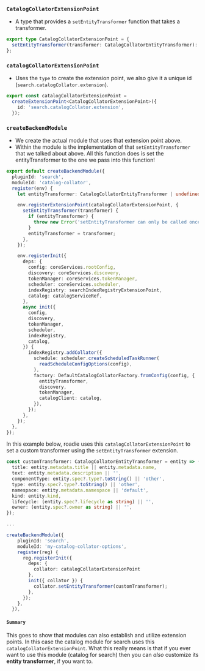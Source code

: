### `CatalogCollatorExtensionPoint`
- A type that provides a `setEntityTransformer` function that takes a transformer.
```ts
export type CatalogCollatorExtensionPoint = {
  setEntityTransformer(transformer: CatalogCollatorEntityTransformer): void;
};
```
### `catalogCollatorExtensionPoint`
- Uses the `type` to create the extension point, we also give it a unique id (`search.catalogCollator.extension`).

```ts
export const catalogCollatorExtensionPoint =
  createExtensionPoint<CatalogCollatorExtensionPoint>({
    id: 'search.catalogCollator.extension',
  });
```
### `createBackendModule`
- We create the actual module that uses that extension point above.
- Within the module is the implementation of that `setEntityTransformer` that we talked about above. All this function does is set the entityTransformer to the one we pass into this function!

```ts
export default createBackendModule({
  pluginId: 'search',
  moduleId: 'catalog-collator',
  register(env) {
    let entityTransformer: CatalogCollatorEntityTransformer | undefined;

    env.registerExtensionPoint(catalogCollatorExtensionPoint, {
      setEntityTransformer(transformer) {
        if (entityTransformer) {
          throw new Error('setEntityTransformer can only be called once');
        }
        entityTransformer = transformer;
      },
    });

    env.registerInit({
      deps: {
        config: coreServices.rootConfig,
        discovery: coreServices.discovery,
        tokenManager: coreServices.tokenManager,
        scheduler: coreServices.scheduler,
        indexRegistry: searchIndexRegistryExtensionPoint,
        catalog: catalogServiceRef,
      },
      async init({
        config,
        discovery,
        tokenManager,
        scheduler,
        indexRegistry,
        catalog,
      }) {
        indexRegistry.addCollator({
          schedule: scheduler.createScheduledTaskRunner(
            readScheduleConfigOptions(config),
          ),
          factory: DefaultCatalogCollatorFactory.fromConfig(config, {
            entityTransformer,
            discovery,
            tokenManager,
            catalogClient: catalog,
          }),
        });
      },
    });
  },
});
```

In this example below, roadie uses this `catalogCollatorExtensionPoint` to set a custom transformer using the `setEntityTransformer` extension.

```ts
const customTransformer: CatalogCollatorEntityTransformer = entity => ({
  title: entity.metadata.title || entity.metadata.name,
  text: entity.metadata.description || '',
  componentType: entity.spec?.type?.toString() || 'other',
  type: entity.spec?.type?.toString() || 'other',
  namespace: entity.metadata.namespace || 'default',
  kind: entity.kind,
  lifecycle: (entity.spec?.lifecycle as string) || '',
  owner: (entity.spec?.owner as string) || '',
});

...

createBackendModule({
    pluginId: 'search',
    moduleId: 'my-catalog-collator-options',
    register(reg) {
      reg.registerInit({
        deps: { 
	      collator: catalogCollatorExtensionPoint 
	    },
        init({ collator }) {
          collator.setEntityTransformer(customTransformer);
        },
      });
    },
  }),
```

#### `Summary`
This goes to show that modules can also establish and utilize extension points. In this case the catalog module for search uses this `catalogCollatorExtensionPoint`. What this really means is that if you ever want to use this module (catalog for search) then you can _also_ customize its **entity transformer**, if you want to.